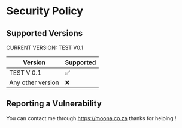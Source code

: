 # Security Policy

## Supported Versions

CURRENT VERSION: TEST V0.1

| Version | Supported          |
| ------- | ------------------ |
| TEST V 0.1  | :white_check_mark: |
| Any other version  | :x:                |


## Reporting a Vulnerability

You can contact me through https://moona.co.za thanks for helping !
